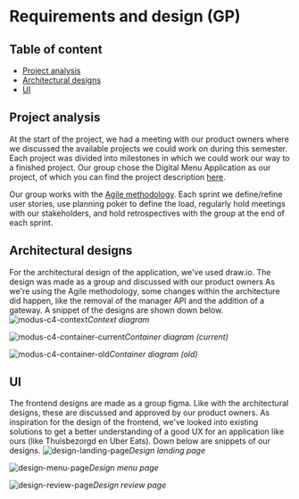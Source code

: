 # Requirements and design (GP)

## Table of content
- [Project analysis](#project-analysis)
- [Architectural designs](#architectural-designs)
- [UI](#ui)

## Project analysis
At the start of the project, we had a meeting with our product owners where we discussed the available projects we could work on during this semester. Each project was divided into milestones in which we could work our way to a finished project. Our group chose the Digital Menu Application as our project, of which you can find the project description [here](../design&analysis/digital-menu-application-project-description).

Our group works with the [Agile methodology](./agile-methodology.md). Each sprint we define/refine user stories, use planning poker to define the load, regularly hold meetings with our stakeholders, and hold retrospectives with the group at the end of each sprint.

## Architectural designs
For the architectural design of the application, we've used draw.io. The design was made as a group and discussed with our product owners As we're using the Agile methodology, some changes within the architecture did happen, like the removal of the manager API and the addition of a gateway. A snippet of the designs are shown down below.
![modus-c4-context](../images/modus-c4-context.png)*Context diagram*

![modus-c4-container-current](../images/modus-c4-container-current.png)*Container diagram (current)*

![modus-c4-container-old](../images/modus-c4-container-old.png)*Container diagram (old)*

## UI
The frontend designs are made as a group figma. Like with the architectural designs, these are discussed and approved by our product owners. As inspiration for the design of the frontend, we've looked into existing solutions to get a better understanding of a good UX for an application like ours (like Thuisbezorgd en Uber Eats). Down below are snippets of our designs.
![design-landing-page](../images/design-landing-page.png)*Design landing page*

![design-menu-page](../images/design-menu-page.png)*Design menu page*

![design-review-page](../images/design-review-page.png)*Design review page*

